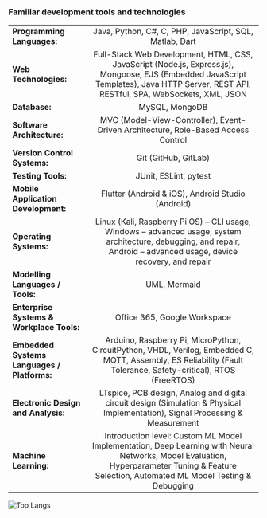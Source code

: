 
### Familiar development tools and technologies  
| | |
|:------------- |:---------------:|
| **Programming Languages:** | Java, Python, C#, C, PHP, JavaScript, SQL, Matlab, Dart |
| **Web Technologies:** | Full-Stack Web Development, HTML, CSS, JavaScript (Node.js, Express.js), Mongoose, EJS (Embedded JavaScript Templates), Java HTTP Server, REST API, RESTful, SPA, WebSockets, XML, JSON |
| **Database:** | MySQL, MongoDB |
| **Software Architecture:** | MVC (Model-View-Controller), Event-Driven Architecture, Role-Based Access Control |
| **Version Control Systems:** | Git (GitHub, GitLab) |
| **Testing Tools:** | JUnit, ESLint, pytest |
| **Mobile Application Development:** | Flutter (Android & iOS), Android Studio (Android) |
| **Operating Systems:** | Linux (Kali, Raspberry Pi OS) – CLI usage,  Windows – advanced usage, system architecture, debugging, and repair,  Android – advanced usage, device recovery, and repair |
| **Modelling Languages / Tools:** | UML, Mermaid |
| **Enterprise Systems & Workplace Tools:** | Office 365, Google Workspace |
| **Embedded Systems Languages / Platforms:** | Arduino, Raspberry Pi, MicroPython, CircuitPython, VHDL, Verilog, Embedded C, MQTT, Assembly, ES Reliability (Fault Tolerance, Safety-critical), RTOS (FreeRTOS) |
| **Electronic Design and Analysis:** | LTspice, PCB design, Analog and digital circuit design (Simulation & Physical Implementation), Signal Processing & Measurement |
| **Machine Learning:** | Introduction level: Custom ML Model Implementation, Deep Learning with Neural Networks, Model Evaluation, Hyperparameter Tuning & Feature Selection, Automated ML Model Testing & Debugging |

![Top Langs](https://github-readme-stats.vercel.app/api/top-langs/?username=etkakocak&langs_count=10&exclude_repo=MachineLearning-Tasks&hide=SQL)

<!---
etkakocak/etkakocak is a ✨ special ✨ repository because its `README.md` (this file) appears on your GitHub profile.
You can click the Preview link to take a look at your changes.
--->
